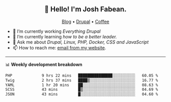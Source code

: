 <h2 align="center">👋 Hello! I'm Josh Fabean.</h2>
<p align="center">
  <a href="https://joshfabean.com">Blog</a> •
  <a href="https://www.drupal.org/u/joshfabean">Drupal</a> •
  <a href="https://www.buymeacoffee.com/LSxne6Yr4">Coffee</a>
</p>

- 🔭 I’m currently working *Everything Drupal*
- 🌱 I’m currently learning *how to be a better leader.*
- 💬 Ask me about *Drupal, Linux, PHP, Docker, CSS and JavaScript*
- 📫 How to reach me: [email from my website](https://joshfabean.com).

-------

📊 **Weekly development breakdown**
<!--START_SECTION:waka-->

```txt
PHP             9 hrs 22 mins   ███████████████░░░░░░░░░░   60.05 %
Twig            2 hrs 37 mins   ████▒░░░░░░░░░░░░░░░░░░░░   16.77 %
YAML            1 hr 20 mins    ██░░░░░░░░░░░░░░░░░░░░░░░   08.63 %
SCSS            43 mins         █▒░░░░░░░░░░░░░░░░░░░░░░░   04.69 %
JSON            43 mins         █░░░░░░░░░░░░░░░░░░░░░░░░   04.60 %
```

<!--END_SECTION:waka-->

<!--
**fabean/fabean** is a ✨ _special_ ✨ repository because its `README.md` (this file) appears on your GitHub profile.

Here are some ideas to get you started:

- 🔭 I’m currently working on ...
- 🌱 I’m currently learning ...
- 👯 I’m looking to collaborate on ...
- 🤔 I’m looking for help with ...
- 💬 Ask me about ...
- 📫 How to reach me: ...
- 😄 Pronouns: ...
- ⚡ Fun fact: ...
-->
